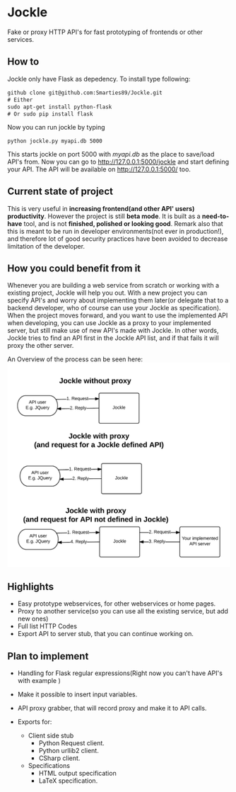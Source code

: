 Jockle
======

Fake or proxy HTTP API's for fast prototyping of frontends or other services.

How to
------

Jockle only have Flask as depedency. To install type following:
```
github clone git@github.com:Smarties89/Jockle.git
# Either
sudo apt-get install python-flask
# Or sudo pip install flask
```

Now you can run jockle by typing
```
python jockle.py myapi.db 5000
```
This starts jockle on port 5000 with *myapi.db* as the place to save/load API's from. Now you can go to http://127.0.0.1:5000/jockle and start defining your API. The API will be available on http://127.0.0.1:5000/ too. 

Current state of project
------------------------

This is very useful in **increasing frontend(and other API' users) productivity**. However the project is still **beta mode**. It is built as a **need-to-have** tool, and is not **finished, polished or looking good**. Remark also that this is meant to be run in developer environments(not ever in production!), and therefore lot of good security practices have been avoided to decrease limitation of the developer.

How you could benefit from it
-----------------------------

Whenever you are building a web service from scratch or working with a existing project, Jockle will help you out. With a new project you can specify API's and worry about implementing them later(or delegate that to a backend developer, who of course can use your Jockle as specification). When the project moves forward, and you want to use the implemented API when developing, you can use Jockle as a proxy to your implemented server, but still make use of new API's made with Jockle. In other words, Jockle tries to find an API first in the Jockle API list, and if that fails it will proxy the other server.

An Overview of the process can be seen here:
![alt tag](https://raw.githubusercontent.com/Smarties89/Jockle/master/docs/Jockle_overview.png)



Highlights
----------

* Easy prototype webservices, for other webservices or home pages.
* Proxy to another service(so you can use all the existing service, but add new ones)
* Full list HTTP Codes
* Export API to server stub, that you can continue working on.


Plan to implement
-----------------

* Handling for Flask regular expressions(Right now you can't have API's with example <id> )
* Make it possible to insert input variables.
* API proxy grabber, that will record proxy and make it to API calls.
* Exports for:

  * Client side stub
    * Python Request client.
    * Python urllib2 client.
    * CSharp client.
  * Specifications
    * HTML output specification
    * LaTeX specification.
